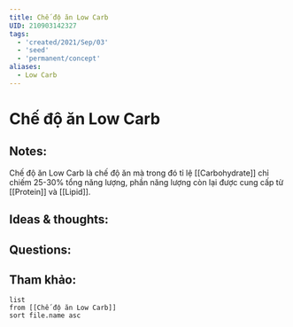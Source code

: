 ```yaml
---
title: Chế độ ăn Low Carb
UID: 210903142327
tags:
  - 'created/2021/Sep/03'
  - 'seed'
  - 'permanent/concept'
aliases:
  - Low Carb
---
```

# Chế độ ăn Low Carb

## Notes:
Chế độ ăn Low Carb là chế độ ăn mà trong đó tỉ lệ [[Carbohydrate]] chỉ chiếm 25-30% tổng năng lượng, phần năng lượng còn lại được cung cấp từ [[Protein]] và [[Lipid]].


## Ideas & thoughts:

## Questions:


## Tham khảo:
```dataview
list
from [[Chế độ ăn Low Carb]]
sort file.name asc
```